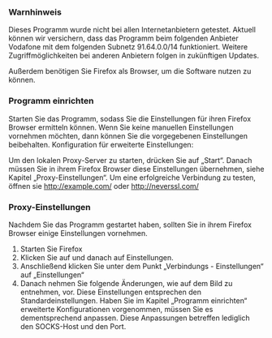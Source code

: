 ### Warnhinweis

Dieses Programm wurde nicht bei allen Internetanbietern getestet. Aktuell können wir versichern, dass das Programm beim folgenden Anbieter Vodafone mit dem folgenden Subnetz 91.64.0.0/14 funktioniert. Weitere Zugriffmöglichkeiten bei anderen Anbietern folgen in zukünftigen Updates.

Außerdem benötigen Sie Firefox als Browser, um die Software nutzen zu können. 

### Programm einrichten

Starten Sie das Programm, sodass Sie die Einstellungen für ihren Firefox Browser ermitteln können. Wenn Sie keine manuellen Einstellungen vornehmen möchten, dann können Sie die vorgegebenen Einstellungen beibehalten.
Konfiguration für erweiterte Einstellungen:

Um den lokalen Proxy-Server zu starten, drücken Sie auf „Start“. Danach müssen Sie in ihrem Firefox Browser diese Einstellungen übernehmen, siehe Kapitel „Proxy-Einstellungen“. 
Um eine erfolgreiche Verbindung zu testen, öffnen sie http://example.com/ oder http://neverssl.com/

### Proxy-Einstellungen

Nachdem Sie das Programm gestartet haben, sollten Sie in ihrem Firefox Browser einige Einstellungen vornehmen. 
1.	Starten Sie Firefox
2.	Klicken Sie auf und danach auf Einstellungen.
3.	Anschließend klicken Sie unter dem Punkt „Verbindungs - Einstellungen“ auf „Einstellungen“
4.	Danach nehmen Sie folgende Änderungen, wie auf dem Bild zu entnehmen, vor.
Diese Einstellungen entsprechen den Standardeinstellungen. Haben Sie im Kapitel „Programm einrichten“ erweiterte Konfigurationen vorgenommen, müssen Sie es dementsprechend anpassen. Diese Anpassungen betreffen lediglich den SOCKS-Host und den Port.
  
